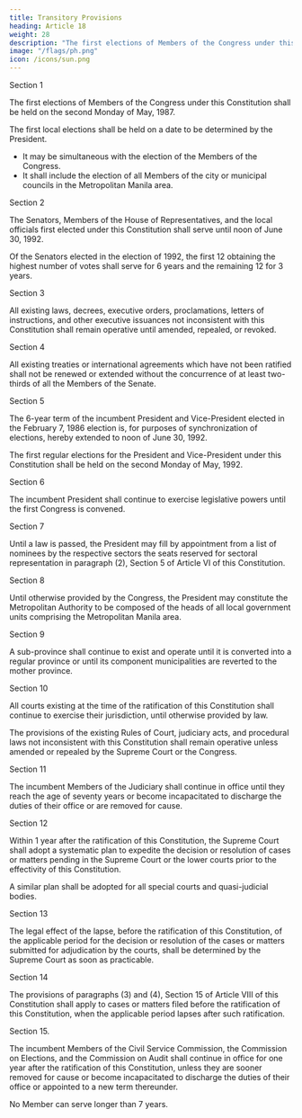 ```yaml
---
title: Transitory Provisions
heading: Article 18
weight: 28
description: "The first elections of Members of the Congress under this Constitution shall be held on the second Monday of May, 1987"
image: "/flags/ph.png"
icon: /icons/sun.png
---
```



Section 1

The first elections of Members of the Congress under this Constitution shall be held on the second Monday of May, 1987.

The first local elections shall be held on a date to be determined by the President. 
- It may be simultaneous with the election of the Members of the Congress. 
- It shall include the election of all Members of the city or municipal councils in the Metropolitan Manila area.

Section 2

The Senators, Members of the House of Representatives, and the local officials first elected under this Constitution shall serve until noon of June 30, 1992.

Of the Senators elected in the election of 1992, the first 12 obtaining the highest number of votes shall serve for 6 years and the remaining 12 for 3 years.

Section 3

All existing laws, decrees, executive orders, proclamations, letters of instructions, and other executive issuances not inconsistent with this Constitution shall remain operative until amended, repealed, or revoked.

Section 4

All existing treaties or international agreements which have not been ratified shall not be renewed or extended without the concurrence of at least two-thirds of all the Members of the Senate.

Section 5

The 6-year term of the incumbent President and Vice-President elected in the February 7, 1986 election is, for purposes of synchronization of elections, hereby extended to noon of June 30, 1992.

The first regular elections for the President and Vice-President under this Constitution shall be held on the second Monday of May, 1992.

Section 6

The incumbent President shall continue to exercise legislative powers until the first Congress is convened.

Section 7

Until a law is passed, the President may fill by appointment from a list of nominees by the respective sectors the seats reserved for sectoral representation in paragraph (2), Section 5 of Article VI of this Constitution.

Section 8

Until otherwise provided by the Congress, the President may constitute the Metropolitan Authority to be composed of the heads of all local government units comprising the Metropolitan Manila area.

Section 9

A sub-province shall continue to exist and operate until it is converted into a regular province or until its component municipalities are reverted to the mother province.

Section 10

All courts existing at the time of the ratification of this Constitution shall continue to exercise their jurisdiction, until otherwise provided by law.

The provisions of the existing Rules of Court, judiciary acts, and procedural laws not inconsistent with this Constitution shall remain operative unless amended or repealed by the Supreme Court or the Congress.

Section 11

The incumbent Members of the Judiciary shall continue in office until they reach the age of seventy years or become incapacitated to discharge the duties of their office or are removed for cause.

Section 12

Within 1 year after the ratification of this Constitution, the Supreme Court shall adopt a systematic plan to expedite the decision or resolution of cases or matters pending in the Supreme Court or the lower courts prior to the effectivity of this Constitution. 

A similar plan shall be adopted for all special courts and quasi-judicial bodies.


Section 13

The legal effect of the lapse, before the ratification of this Constitution, of the applicable period for the decision or resolution of the cases or matters submitted for adjudication by the courts, shall be determined by the Supreme Court as soon as practicable.

Section 14

The provisions of paragraphs (3) and (4), Section 15 of Article VIII of this Constitution shall apply to cases or matters filed before the ratification of this Constitution, when the applicable period lapses after such ratification.

Section 15. 

The incumbent Members of the Civil Service Commission, the Commission on Elections, and the Commission on Audit shall continue in office for one year after the ratification of this Constitution, unless they are sooner removed for cause or become incapacitated to discharge the duties of their office or appointed to a new term thereunder. 

No Member can serve longer than 7 years. <!-- including service before the ratification of this Constitution. -->

